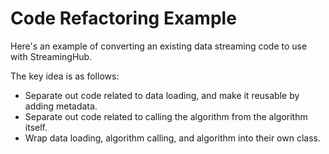 # Code Refactoring Example

Here's an example of converting an existing data streaming code to use with StreamingHub.

The key idea is as follows:

* Separate out code related to data loading, and make it reusable by adding metadata.
* Separate out code related to calling the algorithm from the algorithm itself.
* Wrap data loading, algorithm calling, and algorithm into their own class.
